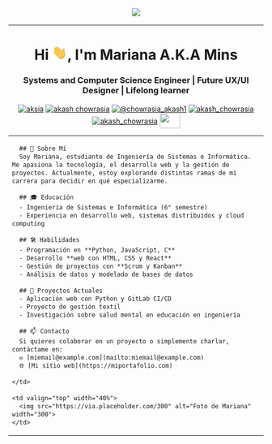 <!-- Header with an image -->
<p align="center">
  <img src="https://github.com/thompsonemerson/thompsonemerson/raw/master/cover-thompson.png" height="200"/>
</p>
<hr>
<h1 align="center">Hi <img src="https://raw.githubusercontent.com/ABSphreak/ABSphreak/master/gifs/Hi.gif" width="30px">, I'm Mariana A.K.A Mins</h1>
<h3 align="center">Systems and Computer Science Engineer | Future UX/UI Designer | Lifelong learner</h3>
<p align="center">
<a href="https://www.linkedin.com/in/aksia/" target="blank"><img align="center" src="https://cdn.jsdelivr.net/npm/simple-icons@3.0.1/icons/linkedin.svg" alt="aksia" height="30" width="40" /></a>
<a href="https://www.facebook.com/akash.chowrasia.908/" target="blank"><img align="center" src="https://cdn.jsdelivr.net/npm/simple-icons@3.0.1/icons/facebook.svg" alt="akash chowrasia" height="30" width="40" /></a>
<a href="https://www.hackerrank.com/@chowrasia_akash1" target="blank"><img align="center" src="https://cdn.jsdelivr.net/npm/simple-icons@3.0.1/icons/hackerrank.svg" alt="@chowrasia_akash1" height="30" width="40" /></a>
<a href="https://leetcode.com/Akash_Chowrasia/" target="blank"><img align="center" src="https://cdn.jsdelivr.net/npm/simple-icons@3.0.1/icons/leetcode.svg" alt="akash_chowrasia" height="30" width="40" /></a>
<a href="https://auth.geeksforgeeks.org/user/akash_chowrasia/profile" target="blank"><img align="center" src="https://cdn.jsdelivr.net/npm/simple-icons@3.0.1/icons/geeksforgeeks.svg" alt="akash_chowrasia" height="30" width="40" /></a>
 <a href = "mailto: chowrasia.akash08@gmail.com"><img align="center" src="https://simpleicons.org/icons/gmail.svg" height="30" width="40" /></a>
</p>
</p>

<!-- About me -->

<table style="border-color: transparent;" cellspacing="0">
  <tr>
    <td valign="center" width="60%">
      
      ## 🌟 Sobre Mí  
      Soy Mariana, estudiante de Ingeniería de Sistemas e Informática. Me apasiona la tecnología, el desarrollo web y la gestión de proyectos. Actualmente, estoy explorando distintas ramas de mi carrera para decidir en qué especializarme.  

      ## 🎓 Educación  
      - Ingeniería de Sistemas e Informática (6° semestre)  
      - Experiencia en desarrollo web, sistemas distribuidos y cloud computing  

      ## 🛠️ Habilidades  
      - Programación en **Python, JavaScript, C**  
      - Desarrollo **web con HTML, CSS y React**  
      - Gestión de proyectos con **Scrum y Kanban**  
      - Análisis de datos y modelado de bases de datos  

      ## 📌 Proyectos Actuales  
      - Aplicación web con Python y GitLab CI/CD  
      - Proyecto de gestión textil  
      - Investigación sobre salud mental en educación en ingeniería  

      ## 📫 Contacto  
      Si quieres colaborar en un proyecto o simplemente charlar, contáctame en:  
      ✉️ [miemail@example.com](mailto:miemail@example.com)  
      🌐 [Mi sitio web](https://miportafolio.com)  

    </td>
    
    <td valign="top" width="40%">
      <img src="https://via.placeholder.com/300" alt="Foto de Mariana" width="300">
    </td>
  </tr>
</table>





<!-- PNOTICAS JAJAJ -->
